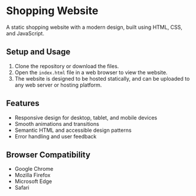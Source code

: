 # Shopping Website

A static shopping website with a modern design, built using HTML, CSS, and JavaScript.

## Setup and Usage

1. Clone the repository or download the files.
2. Open the `index.html` file in a web browser to view the website.
3. The website is designed to be hosted statically, and can be uploaded to any web server or hosting platform.

## Features

* Responsive design for desktop, tablet, and mobile devices
* Smooth animations and transitions
* Semantic HTML and accessible design patterns
* Error handling and user feedback

## Browser Compatibility

* Google Chrome
* Mozilla Firefox
* Microsoft Edge
* Safari
